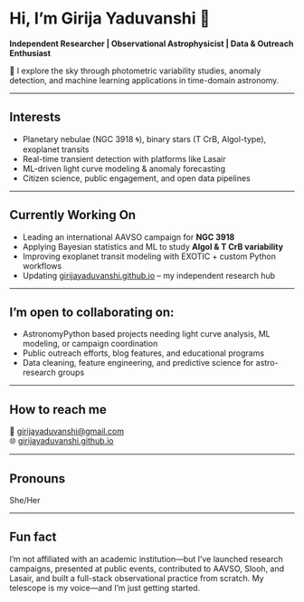 #  Hi, I’m Girija Yaduvanshi 👋  
**Independent Researcher | Observational Astrophysicist | Data & Outreach Enthusiast**

🔭 I explore the sky through photometric variability studies, anomaly detection, and machine learning applications in time-domain astronomy.

---

##  Interests  
- Planetary nebulae (NGC 3918 🌀), binary stars (T CrB, Algol-type), exoplanet transits  
- Real-time transient detection with platforms like Lasair  
- ML-driven light curve modeling & anomaly forecasting  
- Citizen science, public engagement, and open data pipelines  

---

##  Currently Working On
-  Leading an international AAVSO campaign for **NGC 3918**  
-  Applying Bayesian statistics and ML to study **Algol & T CrB variability**  
-  Improving exoplanet transit modeling with EXOTIC + custom Python workflows  
-  Updating [girijayaduvanshi.github.io](https://girijayaduvanshi.github.io) – my independent research hub

---

##  I’m open to collaborating on:
- AstronomyPython based projects needing light curve analysis, ML modeling, or campaign coordination  
- Public outreach efforts, blog features, and educational programs  
- Data cleaning, feature engineering, and predictive science for astro-research groups

---

##  How to reach me
📧 girijayaduvanshi@gmail.com  
🌐 [girijayaduvanshi.github.io](https://girijayaduvanshi.github.io)

---

##  Pronouns
She/Her

---

##  Fun fact
I’m not affiliated with an academic institution—but I’ve launched research campaigns, presented at public events, contributed to AAVSO, Slooh, and Lasair, and built a full-stack observational practice from scratch. My telescope is my voice—and I’m just getting started. 


<!---
girijayaduvanshi/girijayaduvanshi is a ✨ special ✨ repository because its `README.md` (this file) appears on your GitHub profile.
You can click the Preview link to take a look at your changes.
--->
